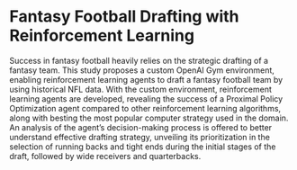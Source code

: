 # Fantasy Football Drafting with Reinforcement Learning

Success in fantasy football heavily relies on the strategic drafting of a fantasy team. This study
proposes a custom OpenAI Gym environment, enabling reinforcement learning agents to draft a
fantasy football team by using historical NFL data. With the custom environment, reinforcement
learning agents are developed, revealing the success of a Proximal Policy Optimization agent
compared to other reinforcement learning algorithms, along with besting the most popular
computer strategy used in the domain. An analysis of the agent’s decision-making process is
offered to better understand effective drafting strategy, unveiling its prioritization in the
selection of running backs and tight ends during the initial stages of the draft, followed by wide
receivers and quarterbacks. 
